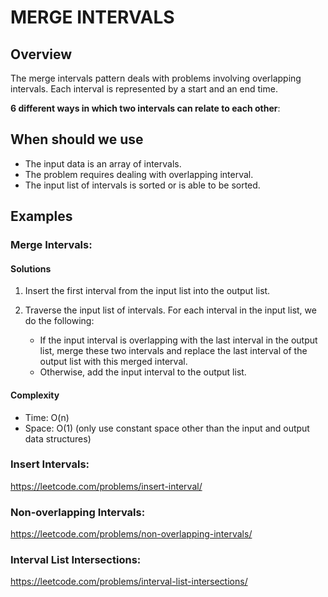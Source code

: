 # MERGE INTERVALS

## Overview
The merge intervals pattern deals with problems involving overlapping intervals. Each interval is represented by a start and an end time.

**6 different ways in which two intervals can relate to each other**: 

## When should we use
- The input data is an array of intervals.
- The problem requires dealing with overlapping interval.
- The input list of intervals is sorted or is able to be sorted.

## Examples

### Merge Intervals:
#### Solutions

1. Insert the first interval from the input list into the output list.

2. Traverse the input list of intervals. For each interval in the input list, we do the following:
    - If the input interval is overlapping with the last interval in the output list, merge these two intervals and replace the last interval of the output list with this merged interval.
    - Otherwise, add the input interval to the output list.


#### Complexity
- Time: O(n)
- Space: O(1) (only use constant space other than the input and output data structures)

### Insert Intervals: 
https://leetcode.com/problems/insert-interval/
### Non-overlapping Intervals:
https://leetcode.com/problems/non-overlapping-intervals/
### Interval List Intersections:
https://leetcode.com/problems/interval-list-intersections/